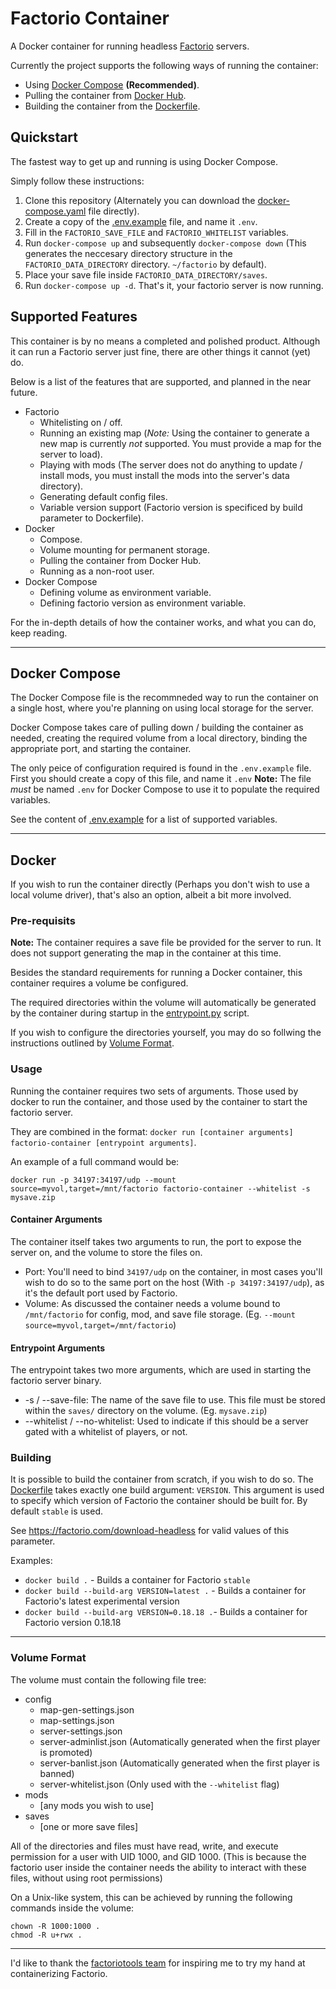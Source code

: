 # Factorio Container

A Docker container for running headless [Factorio](https://factorio.com) servers.

Currently the project supports the following ways of running the container:
* Using [Docker Compose](https://docs.docker.com/compose/) **(Recommended)**.
* Pulling the container from [Docker Hub](https://hub.docker.com/r/hanse01/factorio-container).
* Building the container from the [Dockerfile](Dockerfile).

## Quickstart

The fastest way to get up and running is using Docker Compose.

Simply follow these instructions:

1. Clone this repository (Alternately you can download the [docker-compose.yaml](docker-compose.yaml) file directly).
2. Create a copy of the [.env.example](.env.example) file, and name it `.env`.
3. Fill in the `FACTORIO_SAVE_FILE` and `FACTORIO_WHITELIST` variables.
4. Run `docker-compose up` and subsequently `docker-compose down`
(This generates the neccesary directory structure in the `FACTORIO_DATA_DIRECTORY` directory. `~/factorio` by default).
5. Place your save file inside `FACTORIO_DATA_DIRECTORY/saves`.
6. Run `docker-compose up -d`. That's it, your factorio server is now running.

## Supported Features

This container is by no means a completed and polished product.
Although it can run a Factorio server just fine, there are other things it cannot (yet) do.

Below is a list of the features that are supported, and planned in the near future.

* Factorio
  * Whitelisting on / off.
  * Running an existing map (*Note:* Using the container to generate a new map is currently *not* supported. You must provide a map for the server to load).
  * Playing with mods (The server does not do anything to update / install mods, you must install the mods into the server's data directory).
  * Generating default config files.
  * Variable version support (Factorio version is specificed by build parameter to Dockerfile).
* Docker
  * Compose.
  * Volume mounting for permanent storage.
  * Pulling the container from Docker Hub.
  * Running as a non-root user.
* Docker Compose
  * Defining volume as environment variable.
  * Defining factorio version as environment variable.

For the in-depth details of how the container works, and what you can do, keep reading.

***

## Docker Compose

The Docker Compose file is the recommneded way to run the container on a single host, where you're planning on using local storage for the server.

Docker Compose takes care of pulling down / building the container as needed, creating the required volume from a local directory, binding the appropriate port, and starting the container.

The only peice of configuration required is found in the `.env.example` file.
First you should create a copy of this file, and name it `.env`
**Note:** The file *must* be named `.env` for Docker Compose to use it to populate the required variables.

See the content of [.env.example](.env.example) for a list of supported variables.

***

## Docker

If you wish to run the container directly (Perhaps you don't wish to use a local volume driver), that's also an option, albeit a bit more involved.

### Pre-requisits

**Note:** The container requires a save file be provided for the server to run. It does not support generating the map in the container at this time.

Besides the standard requirements for running a Docker container, this container requires a volume be configured.

The required directories within the volume will automatically be generated by the container during startup in the [entrypoint.py](entrypoint.py) script.

If you wish to configure the directories yourself, you may do so follwing the instructions outlined by [Volume Format](#volume-format).

### Usage

Running the container requires two sets of arguments. Those used by docker to run the container, and those used by the container to start the factorio server.

They are combined in the format: `docker run [container arguments] factorio-container [entrypoint arguments]`.

An example of a full command would be:

`docker run -p 34197:34197/udp --mount source=myvol,target=/mnt/factorio factorio-container --whitelist -s mysave.zip`

#### Container Arguments

The container itself takes two arguments to run, the port to expose the server on, and the volume to store the files on.

* Port: You'll need to bind `34197/udp` on the container, in most cases you'll wish to do so to the same port on the host (With `-p 34197:34197/udp`), as it's the default port used by Factorio.
* Volume: As discussed the container needs a volume bound to `/mnt/factorio` for config, mod, and save file storage. (Eg. `--mount source=myvol,target=/mnt/factorio`)

#### Entrypoint Arguments

The entrypoint takes two more arguments, which are used in starting the factorio server binary.

* -s / --save-file: The name of the save file to use. This file must be stored within the `saves/` directory on the volume. (Eg. `mysave.zip`)
* --whitelist / --no-whitelist: Used to indicate if this should be a server gated with a whitelist of players, or not.

### Building

It is possible to build the container from scratch, if you wish to do so. The [Dockerfile](Dockerfile) takes exactly one build argument: `VERSION`. This argument is used to specify which version of Factorio the container should be built for. By default `stable` is used.

See https://factorio.com/download-headless for valid values of this parameter.

Examples:
* `docker build .` - Builds a container for Factorio `stable`
* `docker build --build-arg VERSION=latest .` - Builds a container for Factorio's latest experimental version
* `docker build --build-arg VERSION=0.18.18 .`- Builds a container for Factorio version 0.18.18

***

### Volume Format

The volume must contain the following file tree:

* config
  * map-gen-settings.json
  * map-settings.json
  * server-settings.json
  * server-adminlist.json (Automatically generated when the first player is promoted)
  * server-banlist.json (Automatically generated when the first player is banned)
  * server-whitelist.json (Only used with the `--whitelist` flag)
* mods
  * [any mods you wish to use]
* saves
  * [one or more save files]

All of the directories and files must have read, write, and execute permission for a user with UID 1000, and GID 1000. (This is because the factorio user inside the container needs the ability to interact with these files, without using root permissions)

On a Unix-like system, this can be achieved by running the following commands inside the volume:
```
chown -R 1000:1000 .
chmod -R u+rwx .
```

***

I'd like to thank the [factoriotools team](https://github.com/factoriotools/factorio-docker) for inspiring me to try my hand at containerizing Factorio.
